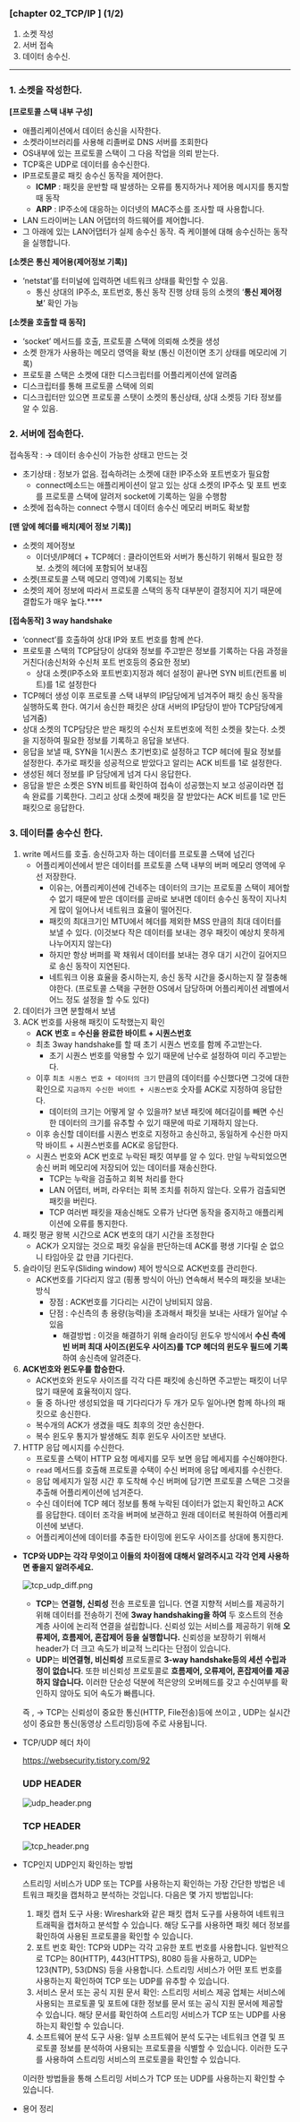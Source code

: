 ### **[chapter 02_TCP/IP ] (1/2)**

1. 소켓 작성
2. 서버 접속
3. 데이터 송수신.

---

### 1. 소켓을 작성한다.

**[프로토콜 스택 내부 구성]**

- 애플리케이션에서 데이터 송신을 시작한다.
- 소켓라이브러리를 사용해 리졸버로 DNS 서버를 조회한다
- OS내부에 있는 프로토콜 스택이 그 다음 작업을 의뢰 받는다.
- TCP혹은 UDP로 데이터를 송수신한다.
- IP프로토콜로 패킷 송수신 동작을 제어한다.
    - **ICMP** : 패킷을 운반할 때 발생하는 오류를 통지하거나 제어용 메시지를 통지할 때 동작
    - **ARP** : IP주소에 대응하는 이더넷의 MAC주소를 조사할 때 사용합니다.
- LAN 드라이버는 LAN 어댑터의 하드웨어를 제어합니다.
- 그 아래에 있는 LAN어댑터가 실제 송수신 동작. 즉 케이블에 대해 송수신하는 동작을 실행합니다.

**[소켓은 통신 제어용(제어정보 기록)]**

- ‘netstat’를 터미널에 입력하면 네트워크 상태를 확인할 수 있음.
    - 통신 상대의 IP주소, 포트번호, 통신 동작 진행 상태 등의 소켓의 ‘**통신 제어정보**’ 확인 가능

**[소켓을 호출할 때 동작]**

- ‘socket’ 메서드를 호출, 프로토콜 스택에 의뢰해 소켓을 생성
- 소켓 한개가 사용하는 메모리 영역을 확보 (통신 이전이면 초기 상태를 메모리에 기록)
- 프로토콜 스택은 소켓에 대한 디스크립터를 어플리케이션에 알려줌
- 디스크립터를 통해 프로토콜 스택에 의뢰
- 디스크립터만 있으면 프로토콜 스탯이 소켓의 통신상태, 상대 소켓등 기타 정보를 알 수 있음.

### 2. 서버에 접속한다.

접속동작 : → 데이터 송수신이 가능한 상태고 만드는 것

- 초기상태 : 정보가 없음. 접속하려는 소켓에 대한 IP주소와 포트번호가 필요함
    - connect메소드는 애플리케이션이 알고 있는 상대 소켓의 IP주소 및 포트 번호를 프로토콜 스택에 알려저 socket에 기록하는 일을 수행함
- 소켓에 접속하는 connect 수행시 데이터 송수신 메모리 버퍼도 확보함

**[맨 앞에 헤더를 배치(제어 정보 기록)]**

- 소켓의 제어정보
    - 이더넷/IP헤더 + TCP헤더 : 클라이언트와 서버가 통신하기 위해서 필요한 정보. 소켓의 헤더에 포함되어 보내짐
- 소켓(프로토콜 스택 메모리 영역)에 기록되는 정보
- 소켓의 제어 정보에 따라서 프로토콜 스택의 동작 대부분이 결정지어 지기 때문에 결합도가 매우 높다.****

**[접속동작] 3 way handshake**

- ‘connect’를 호출하여 상대 IP와 포트 번호를 함께 쓴다.
- 프로토콜 스택의 TCP담당이 상대와 정보를 주고받은 정보를 기록하는 다음 과정을 거친다(송신처와 수신처 포트 번호등의 중요한 정보)
    - 상대 소켓(IP주소와 포트번호)지정과 헤더 설정이 끝나면 SYN 비트(컨트롤 비트)를 1로 설정한다
- TCP헤더 생성 이후 프로토콜 스택 내부의 IP담당에게 넘겨주어 패킷 송신 동작을 실행하도록 한다. 여기서 송신한 패킷은 상대 서버의 IP담당이 받아 TCP담당에게 넘겨줌)
- 상대 소켓의 TCP담당은 받은 패킷의 수신처 포트번호에 적힌 소켓을 찾는다. 소켓을 지정하여 필요한 정보를 기록하고 응답을 보낸다.
- 응답을 보낼 때, SYN을 1(시퀀스 초기번호)로 설정하고 TCP 헤더에 필요 정보를 설정한다. 추가로 패킷을 성공적으로 받았다고 알리는 ACK 비트를 1로 설정한다.
- 생성된 헤더 정보를 IP 담당에게 넘겨 다시 응답한다.
- 응답을 받은 소켓은 SYN 비트를 확인하여 접속이 성공했는지 보고 성공이라면 접속 완료를 기록한다. 그리고 상대 소켓에 패킷을 잘 받았다는 ACK 비트를 1로 만든 패킷으로 응답한다.

### 3. 데이터를 송수신 한다.

1. write 메서드를 호출. 송신하고자 하는 데이터를 프로토콜 스택에 넘긴다
    - 어플리케이션에서 받은 데이터를 프로토콜 스택 내부의 버퍼 메모리 영역에 우선 저장한다.
        - 이유는, 어플리케이션에 건네주는 데이터의 크기는 프로토콜 스택이 제어할 수 없기 때문에 받은 데이터를 곧바로 보내면 데이터 송수신 동작이 지나치게 많이 일어나서 네트워크 효율이 떨어진다.
        - 패킷의 최대크기인 MTU에서 헤더를 제외한 MSS 만큼의 최대 데이터를 보낼 수 있다. (이것보다 작은 데이터를 보내는 경우 패킷이 예상치 못하게 나누어지지 않는다)
        - 하지만 항상 버퍼를 꽉 채워서 데이터를 보내는 경우 대기 시간이 길어지므로 송신 동작이 지연된다.
        - 네트워크 이용 효율을 중시하는지, 송신 동작 시간을 중시하는지 잘 절충해야한다. (프로토콜 스택을 구현한 OS에서 담당하며 어플리케이션 레벨에서 어느 정도 설정을 할 수도 있다)
2. 데이터가 크면 분할해서 보냄
3. ACK 번호를 사용해 패킷이 도착했는지 확인
    - **ACK 번호 = 수신을 완료한 바이트 + 시퀀스번호**
    - 최초 3way handshake를 할 때 초기 시퀀스 번호를 함께 주고받는다.
        - 초기 시퀀스 번호를 악용할 수 있기 때문에 난수로 설정하여 미리 주고받는다.
    - 이후 `최초 시퀀스 번호 + 데이터의 크기` 만큼의 데이터를 수신했다면 그것에 대한 확인으로 `지금까지 수신한 바이트 + 시퀀스번호` 숫자를 ACK로 지정하여 응답한다.
        - 데이터의 크기는 어떻게 알 수 있을까? 보낸 패킷에 헤더길이를 빼면 수신한 데이터의 크기를 유추할 수 있기 때문에 따로 기재하지 않는다.
    - 이후 송신할 데이터를 시퀀스 번호로 지정하고 송신하고, 동일하게 수신한 마지막 바이트 + 시퀀스번호를 ACK로 응답한다.
    - 시퀀스 번호와 ACK 번호로 누락된 패킷 여부를 알 수 있다. 만일 누락되었으면 송신 버퍼 메모리에 저장되어 있는 데이터를 재송신한다.
        - TCP는 누락을 검출하고 회복 처리를 한다
        - LAN 어댑터, 버퍼, 라우터는 회복 조치를 취하지 않는다. 오류가 검출되면 패킷을 버린다.
        - TCP 여러번 패킷을 재송신해도 오류가 난다면 동작을 중지하고 애플리케이션에 오류를 통지한다.
4. 패킷 평균 왕복 시간으로 ACK 번호의 대기 시간을 조정한다
    - ACK가 오지않는 것으로 패킷 유실을 판단하는데 ACK를 평생 기다릴 순 없으니 타임아웃 값 만큼 기다린다.
5. 슬라이딩 윈도우(Sliding window) 제어 방식으로 ACK번호를 관리한다.
    - ACK번호를 기다리지 않고 (핑퐁 방식이 아닌) 연속해서 복수의 패킷을 보내는 방식
        - 장점 : ACK번호를 기다리는 시간이 낭비되지 않음.
        - 단점 : 수신측의 총 용량(능력)을 초과해서 패킷을 보내는 사태가 일어날 수 있음
            - 해결방법 : 이것을 해결하기 위해 슬라이딩 윈도우 방식에서 **수신 측에 빈 버퍼 최대 사이즈(윈도우 사이즈)를 TCP 헤더의 윈도우 필드에 기록**하여 송신측에 알려준다.
6. **ACK번호와 윈도우를 합승한다.**
    - ACK번호와 윈도우 사이즈를 각각 다른 패킷에 송신하면 주고받는 패킷이 너무 많기 때문에 효율적이지 않다.
    - 둘 중 하나만 생성되었을 때 기다리다가 두 개가 모두 일어나면 함께 하나의 패킷으로 송신한다.
    - 복수개의 ACK가 생겼을 때도 최후의 것만 송신한다.
    - 복수 윈도우 통지가 발생해도 최후 윈도우 사이즈만 보낸다.
7. HTTP 응답 메시지를 수신한다.
    - 프로토콜 스택이 HTTP 요청 메세지를 모두 보면 응답 메세지를 수신해야한다.
    - `read` 메서드를 호출해 프로토콜 수택이 수신 버퍼에 응답 메세지를 수신한다.
    - 응답 메세지가 일정 시간 후 도착해 수신 버퍼에 담기면 프로토콜 스택은 그것을 추출해 어플리케이션에 넘겨준다.
    - 수신 데이터에 TCP 헤더 정보를 통해 누락된 데이터가 없는지 확인하고 ACK를 응답한다. 데이터 조각을 버퍼에 보관하고 원래 데이터로 복원하여 어플리케이션에 보낸다.
    - 어플리케이션에 데이터를 추출한 타이밍에 윈도우 사이즈를 상대에 통지한다.

- **TCP와 UDP는 각각 무엇이고 이들의 차이점에 대해서 알려주시고 각각 언제 사용하면 좋을지 알려주세요.**

  ![tcp_udp_diff.png](../static/images/tcp_udp_diff.png)

    - **TCP**는 **연결형, 신뢰성** 전송 프로토콜 입니다. 연결 지향적 서비스를 제공하기 위해 데이터를 전송하기 전에 **3way handshaking을 하여** 두 호스트의 전송 계층 사이에 논리적 연결을 설립합니다. 신뢰성 있는 서비스를 제공하기 위해 **오류제어, 흐름제어, 혼잡제어 등을 실행합니다.** 신뢰성을 보장하기 위해서 header가 더 크고 속도가 비교적 느리다는 단점이 있습니다.
    - **UDP**는 **비연결형, 비신뢰성** 프로토콜로 **3-way handshake등의 세션 수립과정이 없습니다**. 또한 비신뢰성 프로토콜로 **흐름제어, 오류제어, 혼잡제어를 제공하지 않습니다.** 이러한 단순성 덕분에 적은양의 오버헤드를 갖고 수신여부를 확인하지 않아도 되어 속도가 빠릅니다.

  즉 , → TCP는 신뢰성이 중요한 통신(HTTP, File전송)등에 쓰이고 , UDP는 실시간성이 중요한 통신(동영상 스트리밍)등에 주로 사용됩니다.

- TCP/UDP 헤더 차이

  https://websecurity.tistory.com/92

  ### UDP HEADER

  ![udp_header.png](../static/images/udp_header.png)

  ### TCP HEADER

  ![tcp_header.png](../static/images/tcp_header.png)

- TCP인지 UDP인지 확인하는 방법

  스트리밍 서비스가 UDP 또는 TCP를 사용하는지 확인하는 가장 간단한 방법은 네트워크 패킷을 캡처하고 분석하는 것입니다. 다음은 몇 가지 방법입니다:

    1. 패킷 캡처 도구 사용: Wireshark와 같은 패킷 캡처 도구를 사용하여 네트워크 트래픽을 캡처하고 분석할 수 있습니다. 해당 도구를 사용하면 패킷 헤더 정보를 확인하여 사용된 프로토콜을 확인할 수 있습니다.
    2. 포트 번호 확인: TCP와 UDP는 각각 고유한 포트 번호를 사용합니다. 일반적으로 TCP는 80(HTTP), 443(HTTPS), 8080 등을 사용하고, UDP는 123(NTP), 53(DNS) 등을 사용합니다. 스트리밍 서비스가 어떤 포트 번호를 사용하는지 확인하여 TCP 또는 UDP를 유추할 수 있습니다.
    3. 서비스 문서 또는 공식 지원 문서 확인: 스트리밍 서비스 제공 업체는 서비스에 사용되는 프로토콜 및 포트에 대한 정보를 문서 또는 공식 지원 문서에 제공할 수 있습니다. 해당 문서를 확인하여 스트리밍 서비스가 TCP 또는 UDP를 사용하는지 확인할 수 있습니다.
    4. 소프트웨어 분석 도구 사용: 일부 소프트웨어 분석 도구는 네트워크 연결 및 프로토콜 정보를 분석하여 사용되는 프로토콜을 식별할 수 있습니다. 이러한 도구를 사용하여 스트리밍 서비스의 프로토콜을 확인할 수 있습니다.

  이러한 방법들을 통해 스트리밍 서비스가 TCP 또는 UDP를 사용하는지 확인할 수 있습니다.

- 용어 정리